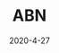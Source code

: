 ---
layout: semiterm
title: ABN

phonetic: "ey-bee-en"
ipa: "eɪ'bi'ɛn"

definition: [
	{
		pos: abbreviation,
		description: [
			{
				explanation: "Initialism of Audiobook Narrator.",
				example: "I haven't talked to you since you took that ABN job."
			}
		]
	}
]

date: 2020-4-27
neologist: Shawn
---